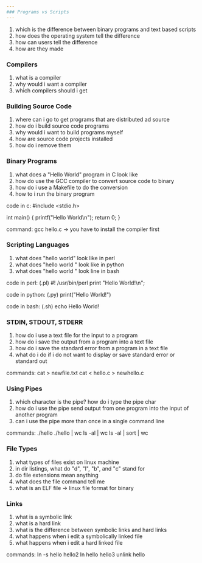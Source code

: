 ```yaml
---
### Programs vs Scripts
---
```


1. which is the difference between binary programs and text based scripts
2. how does the operating system tell the difference
3. how can users tell the difference
4. how are they made

### Compilers

1. what is a compiler
2. why would i want a compiler
3. which compilers should i get

### Building Source Code

1. where can i go to get programs that are distributed ad source
2. how do i build source code programs
3. why would i want to build programs myself
4. how are source code projects installed
5. how do i remove them

### Binary Programs

1. what does a "Hello World" program in C look like
2. how do use the GCC compiler to convert source code to binary
3. how do i use a Makefile to do the conversion
4. how to i run the binary program

code in c:
#include <stdio.h>

int main() {
printf("Hello World\n");
return 0;
}

command: gcc hello.c
-> you have to install the compiler first

### Scripting Languages

1. what does "hello world" look like in perl
2. what does "hello world " look like in python
3. what does "hello world " look line in bash

code in perl: (.pl)
#! /usr/bin/perl
print "Hello World!\n";

code in python: (.py)
print("Hello World!")

code in bash: (.sh)
echo Hello World!

### STDIN, STDOUT, STDERR

1. how do i use a text file for the input to a program
2. how do i save the output from a program into a text file
3. how do i save the standard error from a program in a text file
4. what do i do if i do not want to display or save standard error or standard out

commands:
cat > newfile.txt
cat < hello.c > newhello.c

### Using Pipes

1. which character is the pipe? how do i type the pipe char
2. how do i use the pipe send output from one program into the input of another program
3. can i use the pipe more than once in a single command line

commands:
./hello
./hello | wc
ls -al | wc
ls -al | sort | wc

### File Types

1. what types of files exist on linux machine
2. in dir listings, what do "d", "l", "b", and "c" stand for
3. do file extensions mean anything
4. what does the file command tell me
5. what is an ELF file -> linux file format for binary

### Links

1. what is a symbolic link
2. what is a hard link
3. what is the difference between symbolic links and hard links
4. what happens when i edit a symbolically linked file
5. what happens when i edit a hard linked file

commands:
ln -s hello hello2
ln hello hello3
unlink hello
